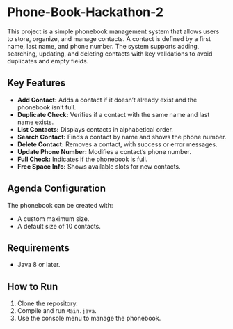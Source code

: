 # Phone-Book-Hackathon-2
This project is a simple phonebook management system that allows users to store, organize, and manage contacts. A contact is defined by a first name, last name, and phone number. The system supports adding, searching, updating, and deleting contacts with key validations to avoid duplicates and empty fields.

## Key Features
- **Add Contact:** Adds a contact if it doesn’t already exist and the phonebook isn’t full.
- **Duplicate Check:** Verifies if a contact with the same name and last name exists.
- **List Contacts:** Displays contacts in alphabetical order.
- **Search Contact:** Finds a contact by name and shows the phone number.
- **Delete Contact:** Removes a contact, with success or error messages.
- **Update Phone Number:** Modifies a contact’s phone number.
- **Full Check:** Indicates if the phonebook is full.
- **Free Space Info:** Shows available slots for new contacts.

## Agenda Configuration
The phonebook can be created with:
- A custom maximum size.
- A default size of 10 contacts.

## Requirements
- Java 8 or later.

## How to Run
1. Clone the repository.
2. Compile and run `Main.java`.
3. Use the console menu to manage the phonebook.


